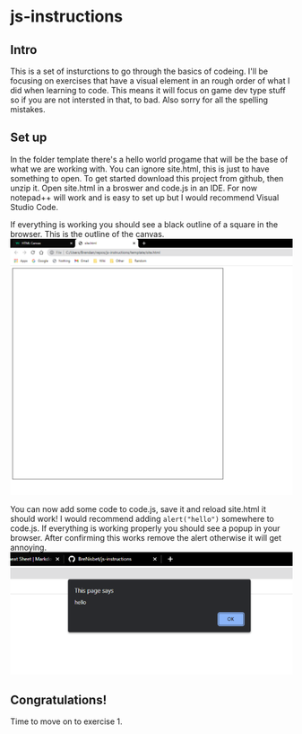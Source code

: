 # js-instructions
## Intro
This is a set of insturctions to go through the basics of codeing. I'll be focusing on exercises that have a visual element in an rough order of what I did when learning to code. This means it will focus on game dev type stuff so if you are not intersted in that, to bad. Also sorry for all the spelling mistakes.

## Set up
In the folder template there's a hello world progame that will be the base of what we are working with. You can ignore site.html, this is just to have something to open. To get started download this project from github, then unzip it. Open site.html in a broswer and code.js in an IDE. For now notepad++ will work and is easy to set up but I would recommend Visual Studio Code. 

If everything is working you should see a black outline of a square in the browser. This is the outline of the canvas.
![Outline of canvas](images/blackSquare.PNG)


You can now add some code to code.js, save it and reload site.html it should work! I would recommend adding `alert("hello")` somewhere to code.js. If everything is working properly you should see a popup in your browser. After confirming this works remove the alert otherwise it will get annoying. 
![Hello popup](images/hellopopup.PNG)

## Congratulations! 
Time to move on to exercise 1.